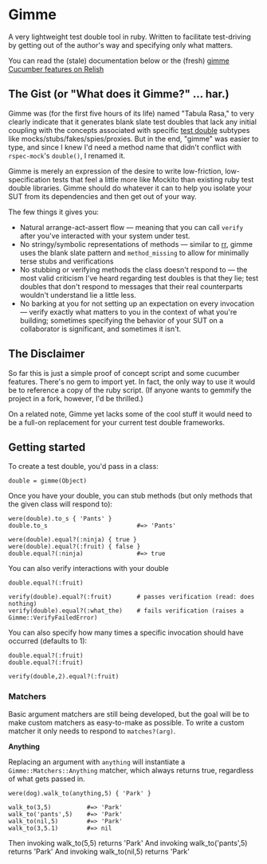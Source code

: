 # Gimme

A very lightweight test double tool in ruby. Written to facilitate test-driving by 
getting out of the author's way and specifying only what matters.

You can read the (stale) documentation below or the (fresh) [gimme Cucumber features on Relish](http://relishapp.com/searls/gimme)

## The Gist (or "What does it Gimme?" ... har.)

Gimme was (for the first five hours of its life) named "Tabula Rasa," to very clearly indicate that it generates blank slate test doubles that lack any initial coupling with the concepts associated with specific [test double](http://xunitpatterns.com/Test%20Double.html) subtypes like mocks/stubs/fakes/spies/proxies. 
But in the end, "gimme" was easier to type, and since I knew I'd need a method name that didn't conflict with `rspec-mock`'s `double()`, I renamed it. 

Gimme is merely an expression of the desire to write low-friction, low-specification tests that feel a little more like Mockito than existing ruby test double libraries. Gimme should do whatever it can to help you isolate your SUT from its dependencies and then get out of your way.

The few things it gives you:

* Natural arrange-act-assert flow — meaning that you can call `verify` after you've interacted with your system under test.
* No stringy/symbolic representations of methods — similar to [rr](https://github.com/btakita/rr), gimme uses the blank slate pattern and `method_missing` to allow for minimally terse stubs and verifications
* No stubbing or verifying methods the class doesn't respond to — the most valid criticism I've heard regarding test doubles is that they lie; test doubles that don't respond to messages that their real counterparts wouldn't understand lie a little less.
* No barking at you for not setting up an expectation on every invocation — verify exactly what matters to you in the context of what you're building; sometimes specifying the behavior of your SUT on a collaborator is significant, and sometimes it isn't.

## The Disclaimer

So far this is just a simple proof of concept script and some cucumber features. There's no gem to import yet. In fact, the only way to use it would be to reference a copy of the ruby script. (If anyone wants to gemmify the project in a fork, however, I'd be thrilled.)

On a related note, Gimme yet lacks some of the cool stuff it would need to be a full-on replacement for your current test double frameworks.

## Getting started

To create a test double, you'd pass in a class:

    double = gimme(Object)
     
Once you have your double, you can stub methods (but only methods that the given class will respond to):

    were(double).to_s { 'Pants' }
    double.to_s                         #=> 'Pants'
    
    were(double).equal?(:ninja) { true }
    were(double).equal?(:fruit) { false }    
    double.equal?(:ninja)               #=> true
    
You can also verify interactions with your double    

    double.equal?(:fruit)
    
    verify(double).equal?(:fruit)       # passes verification (read: does nothing)
    verify(double).equal?(:what_the)    # fails verification (raises a Gimme::VerifyFailedError)

You can also specify how many times a specific invocation should have occurred (defaults to 1):

    double.equal?(:fruit)
    double.equal?(:fruit)
    
    verify(double,2).equal?(:fruit)
    
### Matchers

Basic argument matchers are still being developed, but the goal will be to make custom matchers as easy-to-make as possible. To write a custom matcher it only needs to respond to `matches?(arg)`. 

**Anything**

Replacing an argument with `anything` will instantiate a `Gimme::Matchers::Anything` matcher, which always returns true, regardless of what gets passed in.

    were(dog).walk_to(anything,5) { 'Park' }
    
    walk_to(3,5)          #=> 'Park'
    walk_to('pants',5)    #=> 'Park'
    walk_to(nil,5)        #=> 'Park'        
    walk_to(3,5.1)        #=> nil
        
Then invoking walk_to(5,5) returns 'Park'
And invoking walk_to('pants',5) returns 'Park'
And invoking walk_to(nil,5) returns 'Park'